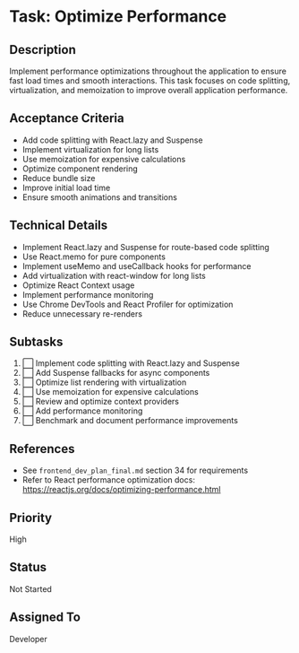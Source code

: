 # Task: Optimize Performance

## Description
Implement performance optimizations throughout the application to ensure fast load times and smooth interactions. This task focuses on code splitting, virtualization, and memoization to improve overall application performance.

## Acceptance Criteria
- Add code splitting with React.lazy and Suspense
- Implement virtualization for long lists
- Use memoization for expensive calculations
- Optimize component rendering
- Reduce bundle size
- Improve initial load time
- Ensure smooth animations and transitions

## Technical Details
- Implement React.lazy and Suspense for route-based code splitting
- Use React.memo for pure components
- Implement useMemo and useCallback hooks for performance
- Add virtualization with react-window for long lists
- Optimize React Context usage
- Implement performance monitoring
- Use Chrome DevTools and React Profiler for optimization
- Reduce unnecessary re-renders

## Subtasks
1. ⬜ Implement code splitting with React.lazy and Suspense
2. ⬜ Add Suspense fallbacks for async components
3. ⬜ Optimize list rendering with virtualization
4. ⬜ Use memoization for expensive calculations
5. ⬜ Review and optimize context providers
6. ⬜ Add performance monitoring
7. ⬜ Benchmark and document performance improvements

## References
- See `frontend_dev_plan_final.md` section 34 for requirements
- Refer to React performance optimization docs: https://reactjs.org/docs/optimizing-performance.html

## Priority
High

## Status
Not Started

## Assigned To
Developer 